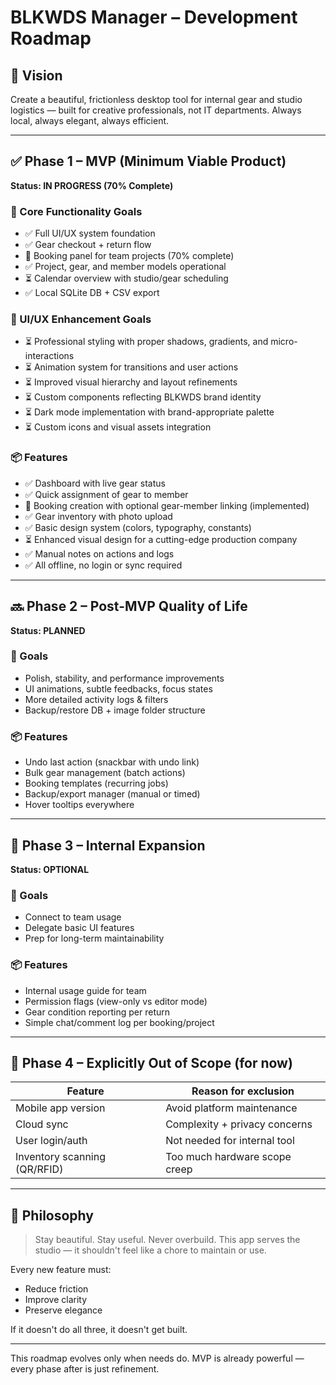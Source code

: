 # BLKWDS Manager – Development Roadmap

## 🎯 Vision
Create a beautiful, frictionless desktop tool for internal gear and studio logistics — built for creative professionals, not IT departments. Always local, always elegant, always efficient.

---

## ✅ Phase 1 – MVP (Minimum Viable Product)
**Status: IN PROGRESS (70% Complete)**

### 🎯 Core Functionality Goals
- ✅ Full UI/UX system foundation
- ✅ Gear checkout + return flow
- 🔴 Booking panel for team projects (70% complete)
- ✅ Project, gear, and member models operational
- ⏳ Calendar overview with studio/gear scheduling
- ✅ Local SQLite DB + CSV export

### 🌟 UI/UX Enhancement Goals
- ⏳ Professional styling with proper shadows, gradients, and micro-interactions
- ⏳ Animation system for transitions and user actions
- ⏳ Improved visual hierarchy and layout refinements
- ⏳ Custom components reflecting BLKWDS brand identity
- ⏳ Dark mode implementation with brand-appropriate palette
- ⏳ Custom icons and visual assets integration

### 📦 Features
- ✅ Dashboard with live gear status
- ✅ Quick assignment of gear to member
- 🔴 Booking creation with optional gear-member linking (implemented)
- ✅ Gear inventory with photo upload
- ✅ Basic design system (colors, typography, constants)
- ⏳ Enhanced visual design for a cutting-edge production company
- ✅ Manual notes on actions and logs
- ✅ All offline, no login or sync required

---

## 🔜 Phase 2 – Post-MVP Quality of Life
**Status: PLANNED**

### 🎯 Goals
- Polish, stability, and performance improvements
- UI animations, subtle feedbacks, focus states
- More detailed activity logs & filters
- Backup/restore DB + image folder structure

### 📦 Features
- Undo last action (snackbar with undo link)
- Bulk gear management (batch actions)
- Booking templates (recurring jobs)
- Backup/export manager (manual or timed)
- Hover tooltips everywhere

---

## 🧪 Phase 3 – Internal Expansion
**Status: OPTIONAL**

### 🎯 Goals
- Connect to team usage
- Delegate basic UI features
- Prep for long-term maintainability

### 📦 Features
- Internal usage guide for team
- Permission flags (view-only vs editor mode)
- Gear condition reporting per return
- Simple chat/comment log per booking/project

---

## 🚫 Phase 4 – Explicitly Out of Scope (for now)
| Feature                | Reason for exclusion              |
|------------------------|-----------------------------------|
| Mobile app version     | Avoid platform maintenance         |
| Cloud sync             | Complexity + privacy concerns      |
| User login/auth        | Not needed for internal tool       |
| Inventory scanning (QR/RFID) | Too much hardware scope creep |

---

## 🧩 Philosophy
> Stay beautiful. Stay useful. Never overbuild.
This app serves the studio — it shouldn't feel like a chore to maintain or use.

Every new feature must:
- Reduce friction
- Improve clarity
- Preserve elegance

If it doesn't do all three, it doesn't get built.

---

This roadmap evolves only when needs do. MVP is already powerful — every phase after is just refinement.
